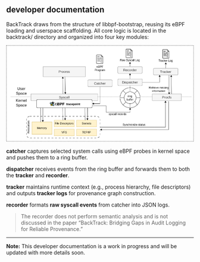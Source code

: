 ## developer documentation

BackTrack draws from the structure of libbpf-bootstrap, reusing its eBPF loading and userspace scaffolding.  All core logic is located in the backtrack/ directory and organized into four key modules:

![](./img/framework.png)

**catcher** captures selected system calls using eBPF probes in kernel space and pushes them to a ring buffer.

**dispatcher** receives events from the ring buffer and forwards them to both the **tracker** and **recorder**.

**tracker** maintains runtime context (e.g., process hierarchy, file descriptors) and outputs **tracker logs** for provenance graph construction.

**recorder** formats **raw syscall events** from catcher into JSON logs. 

> The recorder does not perform semantic analysis and is not discussed in the paper “BackTrack: Bridging Gaps in Audit Logging for Reliable Provenance.”

---

**Note:** This developer documentation is a work in progress and will be updated with more details soon.


